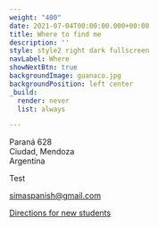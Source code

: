 ```yaml
---
weight: "400"
date: 2021-07-04T00:00:00.000+00:00
title: Where to find me
description: ''
style: style2 right dark fullscreen
navLabel: Where
showNextBtn: true
backgroundImage: guanaco.jpg
backgroundPosition: left center
_build:
  render: never
  list: always

---
```

Paraná 628  
Ciudad, Mendoza  
Argentina

Test

[simaspanish@gmail.com](mailto:simaspanish@gmail.com)

[Directions for new students](/contact/)